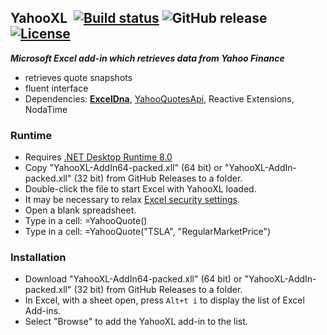 ## YahooXL&nbsp;&nbsp;[![Build status](https://ci.appveyor.com/api/projects/status/v4f5vb2g4uom43qp?svg=true)](https://ci.appveyor.com/project/dshe/yahooxl) ![GitHub release](https://img.shields.io/github/v/release/dshe/YahooXL) [![License](https://img.shields.io/badge/license-Apache%202.0-7755BB.svg)](https://opensource.org/licenses/Apache-2.0)

***Microsoft Excel add-in which retrieves data from Yahoo Finance***

- retrieves quote snapshots
- fluent interface
- Dependencies: [**ExcelDna**](https://excel-dna.net), [YahooQuotesApi](https://github.com/dshe/YahooQuotesApi), Reactive Extensions, NodaTime

### Runtime ###
  - Requires [.NET Desktop Runtime 8.0](https://dotnet.microsoft.com/en-us/download/dotnet/8.0)
  - Copy "YahooXL-AddIn64-packed.xll" (64 bit) or "YahooXL-AddIn-packed.xll" (32 bit) from GitHub Releases to a folder.
  - Double-click the file to start Excel with YahooXL loaded.
  - It may be necessary to relax [Excel security settings](https://support.microsoft.com/en-us/office/change-macro-security-settings-in-excel-a97c09d2-c082-46b8-b19f-e8621e8fe373).
  - Open a blank spreadsheet.
  - Type in a cell: =YahooQuote()
  - Type in a cell: =YahooQuote("TSLA", "RegularMarketPrice")
  
### Installation ###
  - Download "YahooXL-AddIn64-packed.xll" (64 bit) or "YahooXL-AddIn-packed.xll" (32 bit) from GitHub Releases to a folder.
  - In Excel, with a sheet open, press `Alt+t i` to display the list of Excel Add-ins.
  - Select "Browse" to add the YahooXL add-in to the list.
